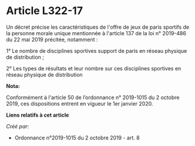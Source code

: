 # Article L322-17

Un décret précise les caractéristiques de l'offre de jeux de paris sportifs de la personne morale unique mentionnée à
l'article 137 de la loi n° 2019-486 du 22 mai 2019 précitée, notamment :

1° Le nombre de disciplines sportives support de paris en réseau physique de distribution ;

2° Les types de résultats et leur nombre sur ces disciplines sportives en réseau physique de distribution

**Nota:**

Conformément à l'article 50 de l’ordonnance n° 2019-1015 du 2 octobre 2019, ces dispositions entrent en vigueur le 1er
janvier 2020.

**Liens relatifs à cet article**

_Créé par_:

  - Ordonnance n°2019-1015 du 2 octobre 2019 - art. 8
